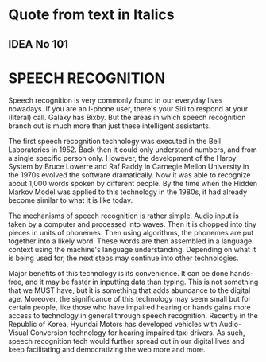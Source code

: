 # Quote from text in Italics

## IDEA No 101

# SPEECH RECOGNITION

Speech recognition is very commonly found in our everyday lives nowadays. If you are an I-phone user, there's your Siri to respond at your (literal) call. Galaxy has Bixby. But the areas in which speech recognition branch out is much more than just these intelligent assistants.

The first speech recognition technology was executed in the Bell Laboratories in 1952. Back then it could only understand numbers, and from a single specific person only. However, the development of the Harpy System by Bruce Lowerre and Raf Raddy in Carnegie Mellon University in the 1970s evolved the software dramatically. Now it was able to recognize about 1,000 words spoken by different people. By the time when the Hidden Markov Model was applied to this technology in the 1980s, it had already become similar to what it is like today.

The mechanisms of speech recognition is rather simple. Audio input is taken by a computer and processed into waves. Then it is chopped into tiny pieces in units of phonemes. Then using algorithms, the phonemes are put together into a likely word. These words are then assembled in a language context using the machine's language understanding. Depending on what it is being used for, the next steps may continue into other technologies.

Major benefits of this technology is its convenience. It can be done hands-free, and it may be faster in inputting data than typing. This is not something that we MUST have, but it is something that adds abundance to the digital age. Moreover, the significance of this technology may seem small but for certain people, like those who have impaired hearing or hands gains more access to technology in general through speech recognition. Recently in the Republic of Korea, Hyundai Motors has developed vehicles with Audio-Visual Conversion technology for hearing impaired taxi drivers. As such, speech recognition tech would further spread out in our digital lives and keep facilitating and democratizing the web more and more.
